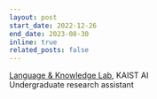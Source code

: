 ```yaml
---
layout: post
start_date: 2022-12-26
end_date: 2023-08-30
inline: true
related_posts: false
---
```


[Language & Knowledge Lab](https://lklab.kaist.ac.kr/), KAIST AI  
Undergraduate research assistant